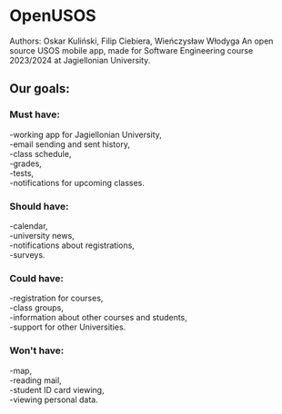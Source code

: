 # OpenUSOS
Authors: Oskar Kuliński, Filip Ciebiera, Wieńczysław Włodyga
An open source USOS mobile app, made for Software Engineering course 2023/2024 at Jagiellonian University.   
## Our goals:
### Must have:
-working app for Jagiellonian University,  
-email sending and sent history,    
-class schedule,  
-grades,   
-tests,   
-notifications for upcoming classes.  
### Should have:   
-calendar,   
-university news,   
-notifications about registrations,   
-surveys.  
### Could have:  
-registration for courses,  
-class groups,   
-information about other courses and students,   
-support for other Universities.
### Won't have:
-map,  
-reading mail,  
-student ID card viewing,  
-viewing personal data.   
